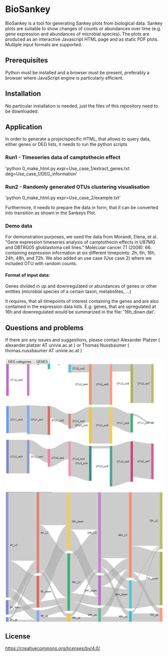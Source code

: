 # BioSankey
 
 BioSankey is a tool for generating Sankey plots from biological data. Sankey plots are suitable to show changes of counts or abundances over time (e.g. gene expression and abundances of microbial species). The plots are produced as an interactive Javascript HTML page and as static PDF plots. Multiple input formats are supported.
 
 ## Prerequisites
 
 Python must be installed and a browser must be present, preferably a browser where JavaScript engine is particularly efficient.
 
 ## Installation
 
 No particular installation is needed, just the files of this repository need to be downloaded.
 
 ## Application
 
 In order to generate a projectspecific HTML, that allows to query data, either genes or DEG lists, it needs to run the python scripts

### Run1 - Timeseries data of camptothecin effect
 'python 0_make_html.py expr=Use_case_1/extract_genes.txt deg=Use_case_1/DEG_information'

### Run2 - Randomly generated OTUs clustering visualisation
 'python 0_make_html.py expr=Use_case_2/example.txt'
 
 Furthermore, it needs to prepare the data in form, that it can be converted into transition as shown in the Sankeys Plot.
 
 
 ### Demo data
 
 For demonstration purposes, we used the data from
 Morandi, Elena, et al. "Gene expression timeseries analysis of camptothecin effects in U87MG and DBTRG05 glioblastoma cell lines." Molecular cancer 7.1 (2008): 66.
 containing expression information at six different timepoints: 2h, 6h, 16h, 24h, 48h, and 72h. We also added an use case (Use case 2) where we included OTU with random counts.
 
 #### Format of input data:
  Genes divided in up and downregulated
 or
  abundances of genes or other entities (microbial species of a certain taxon, metabolites, ...)
 
 It requires, that all timepoints of interest containing the genes and are also contained in the expression data lists.
 E.g. genes, that are upregulated at 16h and downregulated would be summarized in the file: '16h_down.dat'.
 
 
 ## Questions and problems
 
 If there are any issues and suggestions, please contact 
 Alexander Platzer ( alexander.platzer AT univie.ac.at ) or Thomas Nussbaumer ( thomas.nussbaumer AT univie.ac.at )
 
 ![alt text](https://github.com/nthomasCUBE/BioSankey/blob/master/Use_case_2/OTU.png)
 ![alt_test](https://github.com/nthomasCUBE/BioSankey/blob/master/Use_case_1/DEG.png?raw=true) 
 
 
 ## License
 https://creativecommons.org/licenses/by/4.0/
